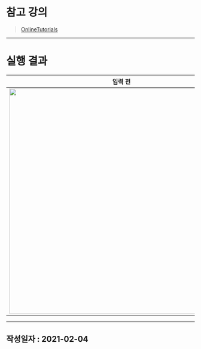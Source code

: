 # 참고 강의
> [OnlineTutorials](https://ibit.ly/dXgo)

---
# 실행 결과
|                   입력 전                    |                   입력 후                    |
| :------------------------------------------: | :------------------------------------------: |
| <img src="https://ibit.ly/pG3p" width="600"> | <img src="https://ibit.ly/eBJ6" width="600"> |

---
## 작성일자 : 2021-02-04
